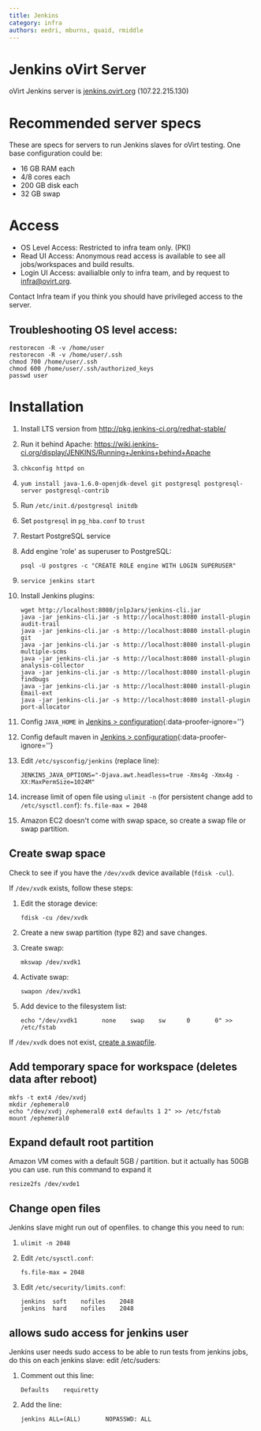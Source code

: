 ```yaml
---
title: Jenkins
category: infra
authors: eedri, mburns, quaid, rmiddle
---
```


# Jenkins oVirt Server

oVirt Jenkins server is [jenkins.ovirt.org](http://jenkins.ovirt.org/) (107.22.215.130)

# Recommended server specs

These are specs for servers to run Jenkins slaves for oVirt testing. One base configuration could be:

* 16 GB RAM each
* 4/8 cores each
* 200 GB disk each
* 32 GB swap

# Access

* OS Level Access: Restricted to infra team only. (PKI)
* Read UI Access: Anonymous read access is available to see all jobs/workspaces and build results. 
* Login UI Access: availialble only to infra team, and by request to <infra@ovirt.org>.

Contact Infra team if you think you should have privileged access to the server.

## Troubleshooting OS level access:

```
restorecon -R -v /home/user
restorecon -R -v /home/user/.ssh
chmod 700 /home/user/.ssh
chmod 600 /home/user/.ssh/authorized_keys
passwd user
```

# Installation

1. Install LTS version from <http://pkg.jenkins-ci.org/redhat-stable/>
2. Run it behind Apache: <https://wiki.jenkins-ci.org/display/JENKINS/Running+Jenkins+behind+Apache>
3. `chkconfig httpd on`
4. `yum install java-1.6.0-openjdk-devel git postgresql postgresql-server postgresql-contrib`
5. Run `/etc/init.d/postgresql initdb`
6. Set `postgresql` in `pg_hba.conf` to `trust`
7. Restart PostgreSQL service
8. Add engine 'role' as superuser to PostgreSQL:

   ```
   psql -U postgres -c "CREATE ROLE engine WITH LOGIN SUPERUSER"
   ```

9. `service jenkins start`
10. Install Jenkins plugins: 

    ```
    wget http://localhost:8080/jnlpJars/jenkins-cli.jar
    java -jar jenkins-cli.jar -s http://localhost:8080 install-plugin audit-trail
    java -jar jenkins-cli.jar -s http://localhost:8080 install-plugin git
    java -jar jenkins-cli.jar -s http://localhost:8080 install-plugin multiple-scms
    java -jar jenkins-cli.jar -s http://localhost:8080 install-plugin analysis-collector
    java -jar jenkins-cli.jar -s http://localhost:8080 install-plugin findbugs
    java -jar jenkins-cli.jar -s http://localhost:8080 install-plugin Email-ext
    java -jar jenkins-cli.jar -s http://localhost:8080 install-plugin port-allocator
    ```

11. Config `JAVA_HOME` in  [Jenkins > configuration](https://jenkins.ovirt.org/configure){:data-proofer-ignore=''}
12. Config default maven in [Jenkins > configuration](https://jenkins.ovirt.org/configure){:data-proofer-ignore=''}
13. Edit `/etc/sysconfig/jenkins` (replace line):

    ```
    JENKINS_JAVA_OPTIONS="-Djava.awt.headless=true -Xms4g -Xmx4g -XX:MaxPermSize=1024M"
    ```

14. increase limit of open file using `ulimit -n` (for persistent  change add to `/etc/sysctl.conf`): `fs.file-max = 2048`
15. Amazon EC2 doesn't come with swap space, so create a swap file or swap partition.


## Create swap space

Check to see if you have the `/dev/xvdk` device available (`fdisk -cul`).

If `/dev/xvdk` exists, follow these steps:

1. Edit the storage device:

   ```
   fdisk -cu /dev/xvdk
   ```
2. Create a new swap partition (type 82) and save changes.

3. Create swap:

   ```
   mkswap /dev/xvdk1
   ```
4. Activate swap:

   ```
   swapon /dev/xvdk1
   ```
5. Add device to the filesystem list:

   ```
   echo "/dev/xvdk1       none    swap    sw      0       0" >> /etc/fstab
   ```

If `/dev/xvdk` does not exist, [create a swapfile](http://www.cyberciti.biz/faq/linux-add-a-swap-file-howto/).

## Add temporary space for workspace (deletes data after reboot)

```
mkfs -t ext4 /dev/xvdj
mkdir /ephemeral0
echo "/dev/xvdj /ephemeral0 ext4 defaults 1 2" >> /etc/fstab
mount /ephemeral0
```

## Expand default root partition

Amazon VM comes with a default 5GB / partition. but it actually has 50GB you can use. run this command to expand it

```
resize2fs /dev/xvde1
```

## Change open files

Jenkins slave might run out of openfiles. to change this you need to run:

1. `ulimit -n 2048`
2. Edit `/etc/sysctl.conf`:

   ```
   fs.file-max = 2048
   ```
   
3. Edit `/etc/security/limits.conf`:

   ```
   jenkins  soft    nofiles    2048
   jenkins  hard    nofiles    2048
   ```

## allows sudo access for jenkins user

Jenkins user needs sudo access to be able to run tests from jenkins jobs, do this on each jenkins slave: edit /etc/suders:

1. Comment out this line: 

   ```
   Defaults    requiretty
   ```

2. Add the line:

   ```
   jenkins ALL=(ALL)       NOPASSWD: ALL
   ```
